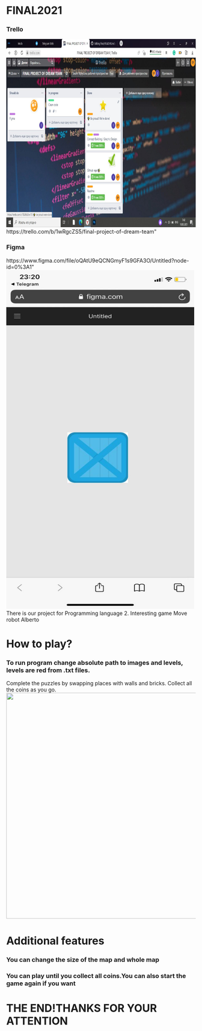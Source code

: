 
# FINAL2021 
<h3>Trello</h3>
<img src="https://github.com/ilimski/Final2/blob/master/screenshot.jpg" width="900" height="500">
https://trello.com/b/1wRgcZS5/final-project-of-dream-team"
<h3>Figma</h3>
https://www.figma.com/file/oQAtU9eQCNGmyF1s9GFA3O/Untitled?node-id=0%3A1"
<img src="https://github.com/ilimski/Final2/blob/master/photo5242232834784081215.jpg" width="500" height="900">
There is our project for Programming language 2.
Interesting game Move robot Alberto

<h1>How to play?</h1>
<h3>To run program change absolute path to images and levels, levels are red from .txt files.</h3>
Complete the puzzles by swapping places with walls and bricks. Collect all the coins  as you go.
<img src="https://github.com/amoursez/final/blob/main/screenshot.png" width="700" height="600">

<h1>Additional features</h1>

<h3>You can change the size of the map and whole map</h3>
<h3>You can play until you collect all coins.You can also start the game again if you want</h3>

 
<h1>THE END!THANKS FOR YOUR ATTENTION</h1>
